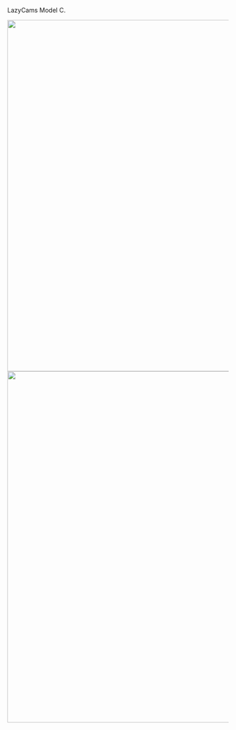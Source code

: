   LazyCams Model C. 

<img src="https://github.com/akinferno/Voron0/assets/48421845/690d2957-9167-4c14-83db-db753dfac838" width="800" />

<img src="https://github.com/akinferno/Voron0/assets/48421845/e992692d-23df-4c3d-9fd1-4146820dea47" width="800" />
